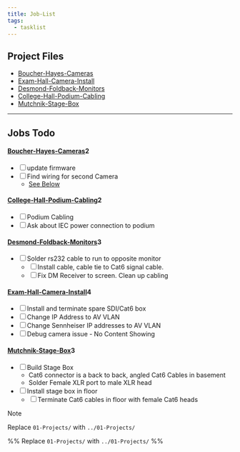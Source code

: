 ```yaml
---
title: Job-List
tags:
  - tasklist
---
```


## Project Files

<ul class="dataview list-view-ul"><li><span><a data-tooltip-position="top" aria-label="../01-Projects/Boucher-Hayes-Cameras.md" data-href="../01-Projects/Boucher-Hayes-Cameras.md" href="../01-Projects/Boucher-Hayes-Cameras.md" class="internal-link" target="_blank" rel="noopener">Boucher-Hayes-Cameras</a></span></li><li><span><a data-tooltip-position="top" aria-label="../01-Projects/Exam-Hall-Camera-Install.md" data-href="../01-Projects/Exam-Hall-Camera-Install.md" href="../01-Projects/Exam-Hall-Camera-Install.md" class="internal-link" target="_blank" rel="noopener">Exam-Hall-Camera-Install</a></span></li><li><span><a data-tooltip-position="top" aria-label="../01-Projects/Desmond-Foldback-Monitors.md" data-href="../01-Projects/Desmond-Foldback-Monitors.md" href="../01-Projects/Desmond-Foldback-Monitors.md" class="internal-link" target="_blank" rel="noopener">Desmond-Foldback-Monitors</a></span></li><li><span><a data-tooltip-position="top" aria-label="../01-Projects/College-Hall-Podium-Cabling.md" data-href="../01-Projects/College-Hall-Podium-Cabling.md" href="../01-Projects/College-Hall-Podium-Cabling.md" class="internal-link" target="_blank" rel="noopener">College-Hall-Podium-Cabling</a></span></li><li><span><a data-tooltip-position="top" aria-label="../01-Projects/Mutchnik-Stage-Box.md" data-href="../01-Projects/Mutchnik-Stage-Box.md" href="../01-Projects/Mutchnik-Stage-Box.md" class="internal-link" target="_blank" rel="noopener">Mutchnik-Stage-Box</a></span></li></ul>

---

## Jobs Todo

<div><h4><span><a data-tooltip-position="top" aria-label="../01-Projects/Boucher-Hayes-Cameras.md" data-href="../01-Projects/Boucher-Hayes-Cameras.md" href="../01-Projects/Boucher-Hayes-Cameras.md" class="internal-link" target="_blank" rel="noopener">Boucher-Hayes-Cameras</a></span><span class="dataview small-text">2</span></h4><div class="dataview result-group"><ul class="contains-task-list"><li data-task=" " class="dataview task-list-item"><input type="checkbox" class="dataview task-list-item-checkbox"><span>update firmware</span></li><li data-task=" " class="dataview task-list-item"><input type="checkbox" class="dataview task-list-item-checkbox"><span>Find wiring for second Camera</span><ul class="contains-task-list"><li class="dataview task-list-basic-item"><span><a class="internal-link" data-href="#Fix-Second-Camera" href="#Fix-Second-Camera" target="_blank" rel="noopener">See Below</a></span></li></ul></li></ul></div><h4><span><a data-tooltip-position="top" aria-label="../01-Projects/College-Hall-Podium-Cabling.md" data-href="../01-Projects/College-Hall-Podium-Cabling.md" href="../01-Projects/College-Hall-Podium-Cabling.md" class="internal-link" target="_blank" rel="noopener">College-Hall-Podium-Cabling</a></span><span class="dataview small-text">2</span></h4><div class="dataview result-group"><ul class="contains-task-list"><li data-task=" " class="dataview task-list-item"><input type="checkbox" class="dataview task-list-item-checkbox"><span>Podium Cabling</span></li><li data-task=" " class="dataview task-list-item"><input type="checkbox" class="dataview task-list-item-checkbox"><span>Ask about IEC power connection to podium</span></li></ul></div><h4><span><a data-tooltip-position="top" aria-label="../01-Projects/Desmond-Foldback-Monitors.md" data-href="../01-Projects/Desmond-Foldback-Monitors.md" href="../01-Projects/Desmond-Foldback-Monitors.md" class="internal-link" target="_blank" rel="noopener">Desmond-Foldback-Monitors</a></span><span class="dataview small-text">3</span></h4><div class="dataview result-group"><ul class="contains-task-list"><li data-task=" " class="dataview task-list-item"><input type="checkbox" class="dataview task-list-item-checkbox"><span>Solder rs232 cable to run to opposite monitor</span><ul class="contains-task-list"><li data-task=" " class="dataview task-list-item"><input type="checkbox" class="dataview task-list-item-checkbox"><span>Install cable, cable tie to Cat6 signal cable.</span></li><li data-task=" " class="dataview task-list-item"><input type="checkbox" class="dataview task-list-item-checkbox"><span>Fix DM Receiver to screen. Clean up cabling</span></li></ul></li></ul></div><h4><span><a data-tooltip-position="top" aria-label="../01-Projects/Exam-Hall-Camera-Install.md" data-href="../01-Projects/Exam-Hall-Camera-Install.md" href="../01-Projects/Exam-Hall-Camera-Install.md" class="internal-link" target="_blank" rel="noopener">Exam-Hall-Camera-Install</a></span><span class="dataview small-text">4</span></h4><div class="dataview result-group"><ul class="contains-task-list"><li data-task=" " class="dataview task-list-item"><input type="checkbox" class="dataview task-list-item-checkbox"><span>Install and terminate spare SDI/Cat6 box</span></li><li data-task=" " class="dataview task-list-item"><input type="checkbox" class="dataview task-list-item-checkbox"><span>Change IP Address to AV VLAN</span></li><li data-task=" " class="dataview task-list-item"><input type="checkbox" class="dataview task-list-item-checkbox"><span>Change Sennheiser IP addresses to AV VLAN</span></li><li data-task=" " class="dataview task-list-item"><input type="checkbox" class="dataview task-list-item-checkbox"><span>Debug camera issue - No Content Showing</span></li></ul></div><h4><span><a data-tooltip-position="top" aria-label="../01-Projects/Mutchnik-Stage-Box.md" data-href="../01-Projects/Mutchnik-Stage-Box.md" href="../01-Projects/Mutchnik-Stage-Box.md" class="internal-link" target="_blank" rel="noopener">Mutchnik-Stage-Box</a></span><span class="dataview small-text">3</span></h4><div class="dataview result-group"><ul class="contains-task-list"><li data-task=" " class="dataview task-list-item"><input type="checkbox" class="dataview task-list-item-checkbox"><span>Build Stage Box</span><ul class="contains-task-list"><li class="dataview task-list-basic-item"><span>Cat6 connector is a back to back, angled Cat6 Cables in basement</span></li><li class="dataview task-list-basic-item"><span>Solder Female XLR port to male XLR head</span></li></ul></li><li data-task=" " class="dataview task-list-item"><input type="checkbox" class="dataview task-list-item-checkbox"><span>Install stage box in floor</span><ul class="contains-task-list"><li data-task=" " class="dataview task-list-item"><input type="checkbox" class="dataview task-list-item-checkbox"><span>Terminate Cat6 cables in floor with female Cat6 heads</span></li></ul></li></ul></div></div>



> [!Note] 
> Replace `01-Projects/` with `../01-Projects/`


%% 
Replace `01-Projects/` with `../01-Projects/`
%%